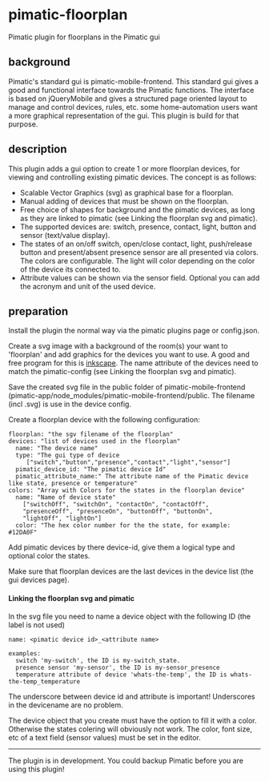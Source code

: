 # pimatic-floorplan
Pimatic plugin for floorplans in the Pimatic gui

## background
Pimatic's standard gui is pimatic-mobile-frontend. This standard gui gives a good and functional interface towards the Pimatic functions.
The interface is based on jQueryMobile and gives a structured page oriented layout to manage and control devices, rules, etc.
some home-automation users want a more graphical representation of the gui. This plugin is build for that purpose.

## description

This plugin adds a gui option to create 1 or more floorplan devices, for viewing and controlling existing pimatic devices. The concept is as follows:
- Scalable Vector Graphics (svg) as graphical base for a floorplan.
- Manual adding of devices that must be shown on the floorplan.
- Free choice of shapes for background and the pimatic devices, as long as they are linked to pimatic (see Linking the floorplan svg and pimatic).
- The supported devices are: switch, presence, contact, light, button and sensor (text/value display).
- The states of an on/off switch, open/close contact, light, push/release button and present/absent presence sensor are all presented via colors. The colors are configurable. The light  will color depending on the color of the device its connected to.
- Attribute values can be shown via the sensor field. Optional you can add the acronym and unit of the used device.

## preparation
Install the plugin the normal way via the pimatic plugins page or config.json.

Create a svg image with a background of the room(s) your want to 'floorplan' and add graphics for the devices you want to use. A good and free program for this is [inkscape](https://inkscape.org). The name attribute of the devices need to match the pimatic-config (see Linking the floorplan svg and pimatic).

Save the created svg file in the public folder of pimatic-mobile-frontend (pimatic-app/node_modules/pimatic-mobile-frontend/public. The filename (incl .svg) is use in the device config.

Create a floorplan device with the following configuration:
```
floorplan: "the sgv filename of the floorplan"
devices: "list of devices used in the floorplan"
  name: "The device name"
  type: "The gui type of device
     ["switch","button","presence","contact","light","sensor"]
  pimatic_device_id: "The pimatic device Id"
  pimatic_attribute_name:" The attribute name of the Pimatic device like state, presence or temperature"
colors: "Array with Colors for the states in the floorplan device"
  name: "Name of device state"
    ["switchOff", "switchOn", "contactOn", "contactOff",
    "presenceOff", "presenceOn", "buttonOff", "buttonOn",
    "lightOff", "lightOn"]
  color: "The hex color number for the the state, for example: #12DA0F"
```
Add pimatic devices by there device-id, give them a logical type and optional color the states.

Make sure that floorplan devices are the last devices in the device list (the gui devices page).

#### Linking the floorplan svg and pimatic

In the svg file you need to name a device object with the following ID (the label is not used)
```
name: <pimatic device id>_<attribute name>

examples:
  switch 'my-switch', the ID is my-switch_state.
  presence sensor 'my-sensor', the ID is my-sensor_presence
  temperature attribute of device 'whats-the-temp', the ID is whats-the-temp_temperature
```
The underscore between device id and attribute is important! Underscores in the devicename are no problem.

The device object that you create must have the option to fill it with a color. Otherwise the states colering will obviously not work.
The color, font size, etc of a text field (sensor values) must be set in the editor.



---
The plugin is in development. You could backup Pimatic before you are using this plugin!
